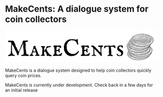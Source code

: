 # MakeCents: A dialogue system for coin collectors

![makecents_logo](MakeCents_logo.png)

<!-- Font for logo is IM Fell English SC from google fonts fonts.google.com/specimen/IM+Fell+English+SC -->
<!-- Coin graphic from https://etc.usf.edu/clipart/44400/44401/44401_penny.htm -->

MakeCents is a dialogue system designed to help coin collectors quickly query coin prices. 

MakeCents is currently under development. Check back in a few days for an initial release
